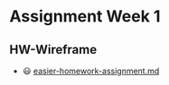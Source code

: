 # Assignment Week 1

## HW-Wireframe

* :smiley: [easier-homework-assignment.md](easier-homework-assignment.md)